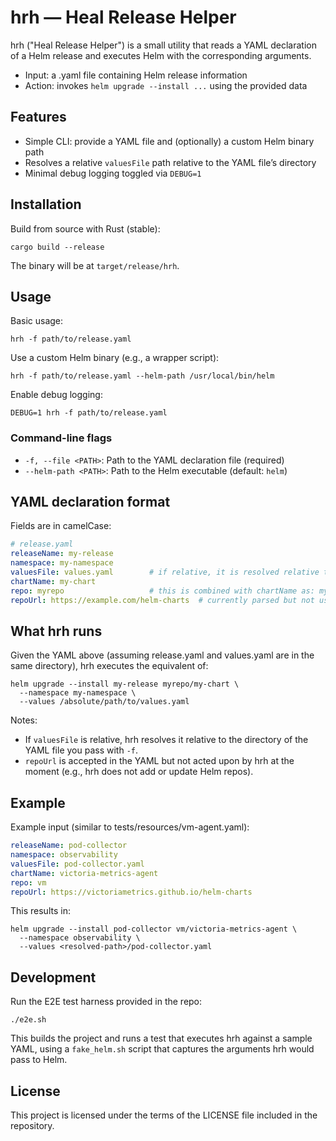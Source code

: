 # hrh — Heal Release Helper

hrh ("Heal Release Helper") is a small utility that reads a YAML declaration of a Helm release and executes Helm with the corresponding arguments.

- Input: a .yaml file containing Helm release information
- Action: invokes `helm upgrade --install ...` using the provided data

## Features
- Simple CLI: provide a YAML file and (optionally) a custom Helm binary path
- Resolves a relative `valuesFile` path relative to the YAML file’s directory
- Minimal debug logging toggled via `DEBUG=1`

## Installation
Build from source with Rust (stable):

```
cargo build --release
```

The binary will be at `target/release/hrh`.

## Usage
Basic usage:

```
hrh -f path/to/release.yaml
```

Use a custom Helm binary (e.g., a wrapper script):

```
hrh -f path/to/release.yaml --helm-path /usr/local/bin/helm
```

Enable debug logging:

```
DEBUG=1 hrh -f path/to/release.yaml
```

### Command-line flags
- `-f, --file <PATH>`: Path to the YAML declaration file (required)
- `--helm-path <PATH>`: Path to the Helm executable (default: `helm`)

## YAML declaration format
Fields are in camelCase:

```yaml
# release.yaml
releaseName: my-release
namespace: my-namespace
valuesFile: values.yaml        # if relative, it is resolved relative to this YAML file
chartName: my-chart
repo: myrepo                   # this is combined with chartName as: myrepo/my-chart
repoUrl: https://example.com/helm-charts  # currently parsed but not used by hrh
```

## What hrh runs
Given the YAML above (assuming release.yaml and values.yaml are in the same directory), hrh executes the equivalent of:

```
helm upgrade --install my-release myrepo/my-chart \
  --namespace my-namespace \
  --values /absolute/path/to/values.yaml
```

Notes:
- If `valuesFile` is relative, hrh resolves it relative to the directory of the YAML file you pass with `-f`.
- `repoUrl` is accepted in the YAML but not acted upon by hrh at the moment (e.g., hrh does not add or update Helm repos).

## Example
Example input (similar to tests/resources/vm-agent.yaml):

```yaml
releaseName: pod-collector
namespace: observability
valuesFile: pod-collector.yaml
chartName: victoria-metrics-agent
repo: vm
repoUrl: https://victoriametrics.github.io/helm-charts
```

This results in:

```
helm upgrade --install pod-collector vm/victoria-metrics-agent \
  --namespace observability \
  --values <resolved-path>/pod-collector.yaml
```

## Development
Run the E2E test harness provided in the repo:

```
./e2e.sh
```

This builds the project and runs a test that executes hrh against a sample YAML, using a `fake_helm.sh` script that captures the arguments hrh would pass to Helm.

## License
This project is licensed under the terms of the LICENSE file included in the repository.
